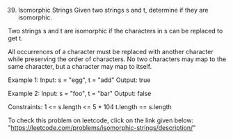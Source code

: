 39. Isomorphic Strings
Given two strings s and t, determine if they are isomorphic.

Two strings s and t are isomorphic if the characters in s can be replaced to get t.

All occurrences of a character must be replaced with another character while preserving the order of characters. No two characters may map to the same character, but a character may map to itself.

Example 1:
Input: s = "egg", t = "add"
Output: true

Example 2:
Input: s = "foo", t = "bar"
Output: false


Constraints:
    1 <= s.length <= 5 * 104
    t.length == s.length

To check this problem on leetcode, click on the link given below:
    "https://leetcode.com/problems/isomorphic-strings/description/"